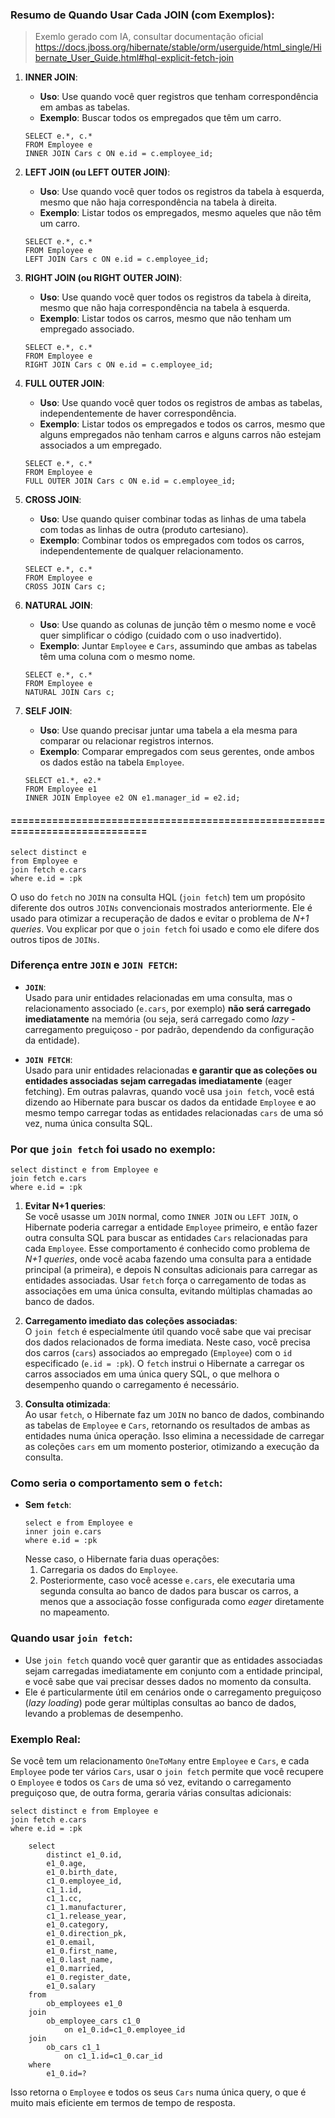 ### Resumo de Quando Usar Cada JOIN (com Exemplos):

> Exemlo gerado com IA, consultar documentação oficial
https://docs.jboss.org/hibernate/stable/orm/userguide/html_single/Hibernate_User_Guide.html#hql-explicit-fetch-join


1. **INNER JOIN**:
    - **Uso**: Use quando você quer registros que tenham correspondência em ambas as tabelas.
    - **Exemplo**: Buscar todos os empregados que têm um carro.
   ```hql
   SELECT e.*, c.*
   FROM Employee e
   INNER JOIN Cars c ON e.id = c.employee_id;
   ```

2. **LEFT JOIN (ou LEFT OUTER JOIN)**:
    - **Uso**: Use quando você quer todos os registros da tabela à esquerda, mesmo que não haja correspondência na
      tabela à direita.
    - **Exemplo**: Listar todos os empregados, mesmo aqueles que não têm um carro.
   ```hql
   SELECT e.*, c.*
   FROM Employee e
   LEFT JOIN Cars c ON e.id = c.employee_id;
   ```

3. **RIGHT JOIN (ou RIGHT OUTER JOIN)**:
    - **Uso**: Use quando você quer todos os registros da tabela à direita, mesmo que não haja correspondência na tabela
      à esquerda.
    - **Exemplo**: Listar todos os carros, mesmo que não tenham um empregado associado.
   ```hql
   SELECT e.*, c.*
   FROM Employee e
   RIGHT JOIN Cars c ON e.id = c.employee_id;
   ```

4. **FULL OUTER JOIN**:
    - **Uso**: Use quando você quer todos os registros de ambas as tabelas, independentemente de haver correspondência.
    - **Exemplo**: Listar todos os empregados e todos os carros, mesmo que alguns empregados não tenham carros e alguns
      carros não estejam associados a um empregado.
   ```hql
   SELECT e.*, c.*
   FROM Employee e
   FULL OUTER JOIN Cars c ON e.id = c.employee_id;
   ```

5. **CROSS JOIN**:
    - **Uso**: Use quando quiser combinar todas as linhas de uma tabela com todas as linhas de outra (produto
      cartesiano).
    - **Exemplo**: Combinar todos os empregados com todos os carros, independentemente de qualquer relacionamento.
   ```hql
   SELECT e.*, c.*
   FROM Employee e
   CROSS JOIN Cars c;
   ```

6. **NATURAL JOIN**:
    - **Uso**: Use quando as colunas de junção têm o mesmo nome e você quer simplificar o código (cuidado com o uso
      inadvertido).
    - **Exemplo**: Juntar `Employee` e `Cars`, assumindo que ambas as tabelas têm uma coluna com o mesmo nome.
   ```hql
   SELECT e.*, c.*
   FROM Employee e
   NATURAL JOIN Cars c;
   ```

7. **SELF JOIN**:
    - **Uso**: Use quando precisar juntar uma tabela a ela mesma para comparar ou relacionar registros internos.
    - **Exemplo**: Comparar empregados com seus gerentes, onde ambos os dados estão na tabela `Employee`.
   ```hql
   SELECT e1.*, e2.*
   FROM Employee e1
   INNER JOIN Employee e2 ON e1.manager_id = e2.id;
   ```

#### ============================================================================

```hql
select distinct e 
from Employee e 
join fetch e.cars 
where e.id = :pk

```

O uso do `fetch` no `JOIN` na consulta HQL (`join fetch`) tem um propósito diferente dos outros `JOINs` convencionais
mostrados anteriormente. Ele é usado para otimizar a recuperação de dados e evitar o problema de *N+1 queries*. Vou
explicar por que o `join fetch` foi usado e como ele difere dos outros tipos de `JOINs`.

### Diferença entre `JOIN` e `JOIN FETCH`:

- **`JOIN`**:  
  Usado para unir entidades relacionadas em uma consulta, mas o relacionamento associado (`e.cars`, por exemplo) **não
  será carregado imediatamente** na memória (ou seja, será carregado como *lazy* - carregamento preguiçoso - por padrão,
  dependendo da configuração da entidade).

- **`JOIN FETCH`**:  
  Usado para unir entidades relacionadas **e garantir que as coleções ou entidades associadas sejam carregadas
  imediatamente** (eager fetching). Em outras palavras, quando você usa `join fetch`, você está dizendo ao Hibernate
  para buscar os dados da entidade `Employee` e ao mesmo tempo carregar todas as entidades relacionadas `cars` de uma só
  vez, numa única consulta SQL.

### Por que `join fetch` foi usado no exemplo:

```hql
select distinct e from Employee e 
join fetch e.cars 
where e.id = :pk
```

1. **Evitar N+1 queries**:  
   Se você usasse um `JOIN` normal, como `INNER JOIN` ou `LEFT JOIN`, o Hibernate poderia carregar a entidade `Employee`
   primeiro, e então fazer outra consulta SQL para buscar as entidades `Cars` relacionadas para cada `Employee`. Esse
   comportamento é conhecido como problema de *N+1 queries*, onde você acaba fazendo uma consulta para a entidade
   principal (a primeira), e depois N consultas adicionais para carregar as entidades associadas. Usar `fetch` força o
   carregamento de todas as associações em uma única consulta, evitando múltiplas chamadas ao banco de dados.

2. **Carregamento imediato das coleções associadas**:  
   O `join fetch` é especialmente útil quando você sabe que vai precisar dos dados relacionados de forma imediata. Neste
   caso, você precisa dos carros (`cars`) associados ao empregado (`Employee`) com o `id` especificado (`e.id = :pk`).
   O `fetch` instrui o Hibernate a carregar os carros associados em uma única query SQL, o que melhora o desempenho
   quando o carregamento é necessário.

3. **Consulta otimizada**:  
   Ao usar `fetch`, o Hibernate faz um `JOIN` no banco de dados, combinando as tabelas de `Employee` e `Cars`,
   retornando os resultados de ambas as entidades numa única operação. Isso elimina a necessidade de carregar as
   coleções `cars` em um momento posterior, otimizando a execução da consulta.

### Como seria o comportamento sem o `fetch`:

- **Sem `fetch`**:
   ```hql
   select e from Employee e 
   inner join e.cars 
   where e.id = :pk
   ```
  Nesse caso, o Hibernate faria duas operações:
    1. Carregaria os dados do `Employee`.
    2. Posteriormente, caso você acesse `e.cars`, ele executaria uma segunda consulta ao banco de dados para buscar os
       carros, a menos que a associação fosse configurada como *eager* diretamente no mapeamento.

### Quando usar `join fetch`:

- Use `join fetch` quando você quer garantir que as entidades associadas sejam carregadas imediatamente em conjunto com
  a entidade principal, e você sabe que vai precisar desses dados no momento da consulta.
- Ele é particularmente útil em cenários onde o carregamento preguiçoso (*lazy loading*) pode gerar múltiplas consultas
  ao banco de dados, levando a problemas de desempenho.

### Exemplo Real:

Se você tem um relacionamento `OneToMany` entre `Employee` e `Cars`, e cada `Employee` pode ter vários `Cars`, usar
o `join fetch` permite que você recupere o `Employee` e todos os `Cars` de uma só vez, evitando o carregamento
preguiçoso que, de outra forma, geraria várias consultas adicionais:

```hql
select distinct e from Employee e 
join fetch e.cars 
where e.id = :pk
```

```hql
    select
        distinct e1_0.id,
        e1_0.age,
        e1_0.birth_date,
        c1_0.employee_id,
        c1_1.id,
        c1_1.cc,
        c1_1.manufacturer,
        c1_1.release_year,
        e1_0.category,
        e1_0.direction_pk,
        e1_0.email,
        e1_0.first_name,
        e1_0.last_name,
        e1_0.married,
        e1_0.register_date,
        e1_0.salary 
    from
        ob_employees e1_0 
    join
        ob_employee_cars c1_0 
            on e1_0.id=c1_0.employee_id 
    join
        ob_cars c1_1 
            on c1_1.id=c1_0.car_id 
    where
        e1_0.id=?
```

Isso retorna o `Employee` e todos os seus `Cars` numa única query, o que é muito mais eficiente em termos de tempo de
resposta.